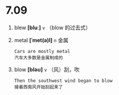 # 7.09
































1. blew **[bluː]** `v` （blow 的过去式）

2. metal **[ˈmet(ə)l]** `n` 金属
    ```
    Cars are mostly metal
    汽车大多数是金属制成的
    ```

3. blow **[bləʊ]** `v` （风）刮，吹
    ```
    Then the southwest wind began to blow
    接着西南风开始刮起来了
    ```
